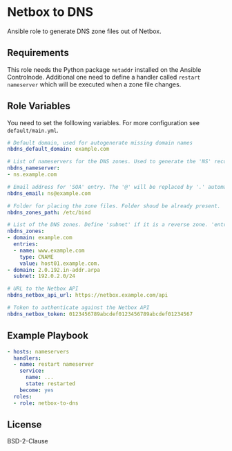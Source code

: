 Netbox to DNS
=============

Ansible role to generate DNS zone files out of Netbox.

Requirements
------------

This role needs the Python package `netaddr` installed on the Ansible Controlnode.
Additional one need to define a handler called `restart nameserver` which will be executed when a zone file changes.

Role Variables
--------------

You need to set the folllowing variables. For more configuration see `default/main.yml`.

```yaml
# Default domain, used for autogenerate missing domain names
nbdns_default_domain: example.com

# List of nameservers for the DNS zones. Used to generate the 'NS' records
nbdns_nameserver:
- ns.example.com

# Email address for 'SOA' entry. The '@' will be replaced by '.' automatically.
nbdns_email: ns@example.com

# Folder for placing the zone files. Folder shoud be already present.
nbdns_zones_path: /etc/bind

# List of the DNS zones. Define 'subnet' if it is a reverse zone. 'entries' allows to specify additional records.
nbdns_zones:
- domain: example.com
  entries:
  - name: www.example.com
    type: CNAME
    value: host01.example.com.
- domain: 2.0.192.in-addr.arpa
  subnet: 192.0.2.0/24

# URL to the Netbox API
nbdns_netbox_api_url: https://netbox.example.com/api

# Token to authenticate against the Netbox API
nbdns_netbox_token: 0123456789abcdef0123456789abcdef01234567
```

Example Playbook
----------------

```yaml
- hosts: nameservers
  handlers:
  - name: restart nameserver
    service:
      name: ...
      state: restarted
    become: yes
  roles:
  - role: netbox-to-dns
```

License
-------

BSD-2-Clause
